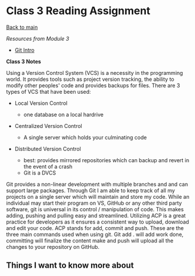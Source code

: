 # Class 3 Reading Assignment

[Back to main](https://michaeldulin.github.io/reading-notes)

*Resources from Module 3* 
- [Git Intro](https://blog.udemy.com/git-tutorial-a-comprehensive-guide/)


**Class 3 Notes**

<p> Using a Version Control System (VCS) is a necessity in the programming world. It provides tools such as project version tracking, the ability to modify other peoples' code and provides backups for files. There are 3 types of VCS that have been used:

- Local Version Control
  - one database on a local hardrive 

- Centralized Version Control
  - A single server which holds your culminating code 

- Distributed Version Control
  - best: provides mirrored repositories which can backup and revert in the event of a crash 
  - Git is a DVCS

Git provides a non-linear development with multiple branches and and can support large packages. Through Git I am able to keep track of all my projects on a single server which will maintain and store my code. While an individual may start their program on VS, GitHub or any other third party software, git is universal in its control / manipulation of code. This makes adding, pushing and pulling easy and streamlined. Utilizing ACP is a great practice for developers as it ensures a consistent way to upload, download and edit your code. ACP stands for add, commit and push. These are the three main commands used when using git. Git add . will add work done, committing will finalize the content make and push will upload all the changes to your repository on GitHub.  
</p>

## Things I want to know more about
